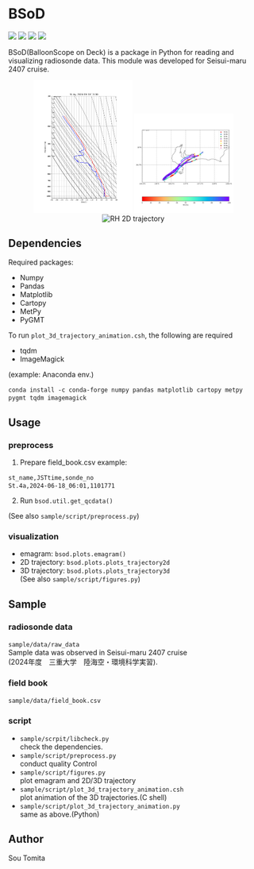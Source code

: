 # BSoD
<p>
<img src="https://img.shields.io/github/license/sotomita/bsod">
<img src="https://img.shields.io/github/languages/code-size/sotomita/bsod">
<img src="https://img.shields.io/github/downloads/sotomita/bsod/total">
<img src="https://img.shields.io/badge/-Python-gray.svg?logo=Python">
</p>
BSoD(BalloonScope on Deck) is a package in Python for reading and visualizing radiosonde data.  
This module was developed for Seisui-maru 2407 cruise.

<p align="center">
<img src="./fig/emagram.png" alt="emagram" width="200"/>
<img src="./fig/trj_2d_rh.png" alt="RH 2D trajectory" width="200"/><br>
<img src="./fig/trj_3d_animation_rh.gif" alt="RH 2D trajectory" width="400"/>
</p>

## Dependencies
Required packages:

- Numpy
- Pandas
- Matplotlib
- Cartopy
- MetPy
- PyGMT       

To run ```plot_3d_trajectory_animation.csh```, the following are required
- tqdm
- ImageMagick  

(example: Anaconda env.)
```
conda install -c conda-forge numpy pandas matplotlib cartopy metpy pygmt tqdm imagemagick
```   
## Usage
### preprocess
1. Prepare field_book.csv
example:  
```
st_name,JSTtime,sonde_no
St.4a,2024-06-18_06:01,1101771
```
2. Run ```bsod.util.get_qcdata()```  

(See also ```sample/script/preprocess.py```)
### visualization
- emagram: ```bsod.plots.emagram()```
- 2D trajectory: ```bsod.plots.plots_trajectory2d```
- 3D trajectory: ```bsod.plots.plots_trajectory3d```  
(See also ```sample/script/figures.py```)

## Sample
### radiosonde data  
```sample/data/raw_data```  
Sample data was observed in Seisui-maru 2407 cruise  
(2024年度　三重大学　陸海空・環境科学実習).  
### field book 
```sample/data/field_book.csv```   
### script
- ```sample/scrpit/libcheck.py```  
check the dependencies.
- ```sample/script/preprocess.py```  
conduct quality Control
- ```sample/script/figures.py```  
plot emagram and 2D/3D trajectory
- ```sample/script/plot_3d_trajectory_animation.csh```  
plot animation of the 3D trajectories.(C shell)
- ```sample/script/plot_3d_trajectory_animation.py```   
same as above.(Python)



## Author
Sou Tomita

